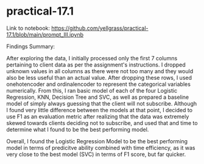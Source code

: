 # practical-17.1

Link to notebook:
https://github.com/yellgrass/practical-17.1/blob/main/prompt_III.ipynb

Findings Summary:

After exploring the data, I initially processed only the first 7 columns pertaining to client data as per the assignment's instructions. I dropped unknown values in all columns as there were not too many and they would also be less useful than an actual value. After dropping these rows, I used onehotencoder and ordinalencoder to represent the categorical variables numerically. From this, I ran basic model of each of the four Logistic Regression, KNN, Decision Tree and SVC, as well as prepared a baseline model of simply always guessing that the client will not subscribe. Although I found very little difference between the models at that point, I decided to use F1 as an evaluation metric after realizing that the data was extremely skewed towards clients deciding not to subscribe, and used that and time to determine what I found to be the best performing model.

Overall, I found the Logistic Regression Model to be the best performing model in terms of predicitve ability combined with time efficiency, as it was very close to the best model (SVC) in terms of F1 score, but far quicker. 
